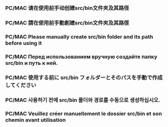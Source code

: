 ### PC/MAC 请在使用前手动创建src/bin文件夹及其路径

### PC/MAC 請在使用前手動創建src/bin文件夾及其路徑

### PC/MAC Please manually create src/bin folder and its path before using it

### PC/MAC Перед использованием вручную создайте папку src/bin и путь к ней.

### PC/MAC 使用する前に src/bin フォルダーとそのパスを手動で作成してください

### PC/MAC 사용하기 전에 src/bin 폴더와 경로를 수동으로 생성하십시오.

### PC/MAC Veuillez créer manuellement le dossier src/bin et son chemin avant utilisation

